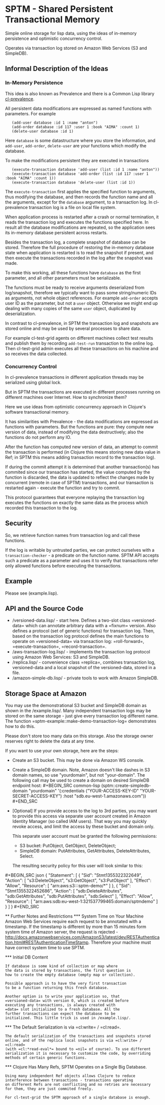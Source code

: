 # SPTM - Shared Persistent Transactional Memory

Simple online storage for lisp data, using the ideas of in-memory 
persistence and optimistic concurrency control.

Operates via transaction log stored on Amazon Web Services (S3 and SimpleDB).

## Informal Description of the Ideas
### In-Memory Persistence

This idea is also known as Prevalence and there is a Common Lisp
library [cl-prevalence](http://common-lisp.net/project/cl-prevalence/).

All persistent data modifications are expressed as named functions
with parameters. For example
   
``` common-lisp
   (add-user database :id 1 :name "anton")
   (add-order database :id 117 :user 1 :book "AIMA" :count 1)
   (delete-user database :id 1)
```

Here `database` is some datastructure where you store the information,
and `add-user`, `add-order`, `delete-user` are your functions which
modify the database.
   
To make the modifications persistent they are executed in transactions
``` common-lisp
   (execute-transaction database 'add-user (list :id 1 :name "anton"))
   (execute-transaction database 'add-order (list :id 117 :user 1 :book "AIMA" :count 1))
   (execute-transaction database 'delete-user (list :id 1))
```
   
The `execute-transaction` first applies the specified function to arguments,
thus modifying the database, and then records the function name and all the arguments,
except for the `database` argument, to a transaction log. In cl-prevalence
transaction log is a file on local file system.

When application process is restarted after a crash or normal termination,
it reads the transaction log and executes the functions specified here.
In result all the database modifications are repeated, so the
application sees its in-memory database persistent across restarts.

Besides the transaction log, a complete snapshot of database can be stored.
Therefore the full procedure of restoring the in-memory database state
when application is restarted is to read the snapshot if present, and then
execute the transactions recorded in the log after the snapshot was made.

To make this working, all these functions have `database` as the first
parameter, and all other parameters must be serializable.

The functions must be ready to receive arguments deserialized from log/snapshot,
therefore we typically want to pass some string/numeric IDs as arguments,
not whole object references. For example `add-order` accepts user ID as
the parameter, but not a `user` object. Otherwise we might end up
dealing with many copies of the same `user` object, duplicated by
deserialization.

In contrast to cl-prevalence, in SPTM the transaction log and snapshots
are stored online and may be used by several processes to share data.

For example cl-test-grid agents on different machines collect test
results and publish them by recording `add-test-run` transaction
to the online log. Then cl-test-grid admin executes all these transactions
on his machine and so receives the data collected.
     
### Concurrency Control

In cl-prevalence transactions in different application threads
may be serialized using global lock.

But in SPTM the transactions are executed in different processes
running on different machines over Internet. How to synchronize them?

Here we use ideas from optimistic concurrency approach in Clojure's
software transactional memory.

It has similarities with Prevalence - the data modifications are expressed as
functions with parameters. But the functions are pure: they
compute new version of data, instead of modifying the data destructively;
also the functions do not perform any IO.

After the function has computed new version of data, an attempt to
commit the transaction is performed (in Clojure this means storing
new data value in Ref; in SPTM this means adding transaction record
to the transaction log).

If during the commit attempt it is determined that another transaction(s)
has commited since our transaction has started, the value computed by
the function is discarded, the data is updated to reflect the changes
made by concurrent (remote in case of SPTM) transactions,
and our transaction is restarted again - execute the function and try
to commit.

This protocol guarantees that everyone replaying the transaction log
executes the functions on exactly the same data as the process
which recorded this transaction to the log.

## Security

So, we retrieve function names from transaction log and call these functions.

If the log is writable by untrusted parties, we can protect ourselves with
a `transaction-checker` - a predicate on the function name. SPTM API
accepts such a predicate as a parameter and uses it to verify that
transactions refer only allowed functions before executing the transactions.

## Example
   Please see (example.lisp).
   
## API and the Source Code
   - /versioned-data.lisp/ - start here. Defines a two-slot class
     =versioned-data= which can annotate arbitrary data with a =fixnum= version.
     Also defines a protocol (set of generic functions) for transaction log.
     Then, based on the transaction log protocol defines the main functions to
     operate on =versioned-data= via transaction log: =roll-forward=, 
     =execute-transaction=, =record-transaction=.
   - /aws-transaction-log.lisp/ - implements the transaction log protocol using
     Amazon Web Services: S3 and SimpleDB.
   - /replica.lisp/ - convenience class =replica=, combines transaction log,
     versioned-data and a local snapshot of the versioned-data, stored in a file.
   - /amazon-simple-db.lisp/ - private tools to work with Amazon SimpleDB.

## Storage Space at Amazon
   You may use the demonstrational S3 bucket and SimpleDB domain as shown
   in the /example.lisp/. Many independent transaction logs may be stored
   on the same storage - just give every transaction log different name.
   The function =sptm-example::make-demo-transaction-log= demonstrates how to do this.

   Please don't store too many data on this storage. Also the storage
   owner reserves right to delete the data at any time.

   If you want to use your own storage, here are the steps:
   - Create an S3 bucket. This may be done via Amazon WS console.
   - Create a SimpleDB domain. Note, Amazon doesn't like dashes in S3
     domain names, so use "yourdomain", but  not "your-domain". The following
     call may be used to create a domain on desired SimpleDB endpoint host:
#+BEGIN_SRC common-lisp
       (sptm::create-simpledb-domain "yourdomain"
           '(:credentials ("YOUR-ACCESS-KEY-ID" "YOUR-SECRET-ACCESS-KEY") :host "sdb.eu-west-1.amazonaws.com"))
#+END_SRC     
   - [Optional] If you provide access to the log to 3rd parties, you
     may want to provide this access via separate user account created in
     Amazon Identity Manager (so called IAM users). That way you may quickly
     revoke access, and limit the access by these bucket and domain only.
     
     This separate user account must be granted the following permissions:
     - S3 bucket: PutObject, GetObject, DeleteObject;
     - SimpleDB domain: PutAttributes, GetAttributes, DeleteAttributes, Select.
     
     The resulting security policy for this user will look similar to this:

#+BEGIN_SRC json
     {
       "Statement": [
         {
           "Sid": "Stmt1355322322649",
           "Action": [
             "s3:DeleteObject",
             "s3:GetObject",
             "s3:PutObject"
           ],
           "Effect": "Allow",
           "Resource": [
             "arn:aws:s3:::sptm-demo/*"
           ]
         },
         {
           "Sid": "Stmt1355322452686",
           "Action": [
             "sdb:DeleteAttributes",
             "sdb:GetAttributes",
             "sdb:PutAttributes",
             "sdb:Select"
           ],
           "Effect": "Allow",
           "Resource": [
             "arn:aws:sdb:eu-west-1:321537799465:domain/sptmdemo"
           ]
         }
       ]
     }
#+END_SRC
     
** Further Notes and Restrictions
*** System Time on Your Machine
    Amazon Web Services require each request to be annotated with
    a timestamp. If the timestamp is different by more than 15 minutes
    form system time of Amazon server, the request is rejected - 
    http://docs.amazonwebservices.com/AmazonS3/latest/dev/RESTAuthentication.html#RESTAuthenticationTimeStamp.
    Therefore your machine must have correct system time to use
    SPTM.

*** Initial DB Content
    
    If database is some kind of collection or map where
    the data is stored by transactions, the first question is
    how to create the empty database (empty map or collection).
    
    Possible approach is to have the very first transaction
    to be a function returning this fresh database.

    Another option is to write your application so, that
    =versioned-data= with version 0, which is created before
    executing any transactions, is always created with
    =data= slot initialized to a fresh database. All the
    further transactions can expect the database to be
    initialized. This little trick is used in /example.lisp/.
    
*** The Default Serialization is via =cl:write= / =cl:read=.

    The default serialization of the transactions and snapshots stored
    online, and of the replica local snapshots is via =cl:write= / =cl:read=
    (with =cl:*read-eval*= bound to =nil= of course). To use different
    serialization it is necessary to customize the code, by overriding
    methods of certain generic functions.

*** Clojure Has Many Refs, SPTM Operates on a Single Big Database.

    Using many independent Ref objects allows Clojure to reduce
    interference between transactions - transactions operating
    on different Refs are not conflicting and no retries are necessary
    for them, they are just commited freely.

    For cl-test-grid the SPTM approach of a single database is enough.
